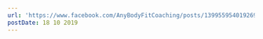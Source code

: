 ```yaml
---
url: 'https://www.facebook.com/AnyBodyFitCoaching/posts/139955954019269'
postDate: 18 10 2019
---
```



